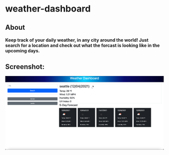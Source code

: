 # weather-dashboard

## About 

#### Keep track of your daily weather, in any city around the world! Just search for a location and check out what the forcast is looking like in the upcoming days. 

## Screenshot: 
![Landing](dashboard.png)